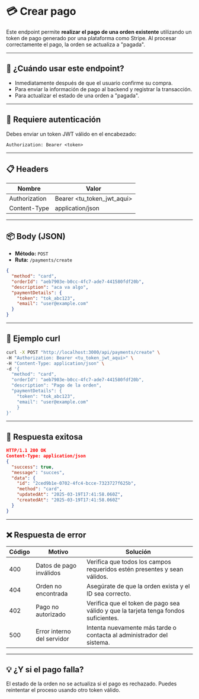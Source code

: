 # 💳 Crear pago

Este endpoint permite **realizar el pago de una orden existente** utilizando un token de pago generado por una plataforma como Stripe. Al procesar correctamente el pago, la orden se actualiza a "pagada".

---

## 🧠 ¿Cuándo usar este endpoint?

- Inmediatamente después de que el usuario confirme su compra.
- Para enviar la información de pago al backend y registrar la transacción.
- Para actualizar el estado de una orden a "pagada".

---

## 🔐 Requiere autenticación

Debes enviar un token JWT válido en el encabezado:

```http
Authorization: Bearer <token>
```

---

## 📋 Headers
| Nombre        | Valor                      |
| ------------- | -------------------------- |
| Authorization | Bearer <tu_token_jwt_aqui> |
| Content-Type  | application/json           |

---

## 📦 Body (JSON)
- **Método:** `POST`
- **Ruta:** `/payments/create`

```json
{
  "method": "card",
  "orderId": "aeb7903e-b0cc-4fc7-ade7-441580fdf20b",
  "description": "aca va algo",
  "paymentDetails": {
    "token": "tok_abc123",
    "email": "user@example.com"
  }
}
```

---

## 🚀 Ejemplo curl

```bash
curl -X POST "http://localhost:3000/api/payments/create" \
-H "Authorization: Bearer <tu_token_jwt_aqui>" \
-H "Content-Type: application/json" \
-d '{
  "method": "card",
  "orderId": "aeb7903e-b0cc-4fc7-ade7-441580fdf20b",
  "description": "Pago de la orden",
  "paymentDetails": {
    "token": "tok_abc123",
    "email": "user@example.com"
    }
}'
```

---

## 📄 Respuesta exitosa

```json
HTTP/1.1 200 OK
Content-Type: application/json
{
  "success": true,
  "message": "succes",
  "data": {
    "id": "2ced9b1e-0702-4fc4-bcce-7323727f625b",
    "method": "card",
    "updatedAt": "2025-03-19T17:41:58.060Z",
    "createdAt": "2025-03-19T17:41:58.060Z"
  }
}
```

---

## ❌ Respuesta de error

| Código | Motivo                      | Solución                                                     |
| ------ | --------------------------- | ------------------------------------------------------------ |
| 400    | Datos de pago inválidos     | Verifica que todos los campos requeridos estén presentes y sean válidos. |
| 404    | Orden no encontrada         | Asegúrate de que la orden exista y el ID sea correcto.      |
| 402    | Pago no autorizado          | Verifica que el token de pago sea válido y que la tarjeta tenga fondos suficientes. |
| 500    | Error interno del servidor  | Intenta nuevamente más tarde o contacta al administrador del sistema. |


---

## 💡 ¿Y si el pago falla?
El estado de la orden no se actualiza si el pago es rechazado. Puedes reintentar el proceso usando otro token válido.